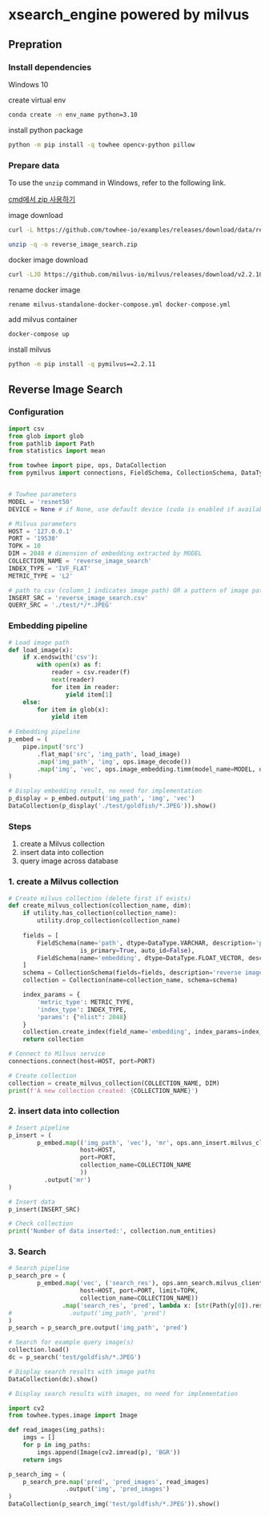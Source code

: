 # xsearch_engine powered by milvus

## Prepration

### Install dependencies

Windows 10

create virtual env
```bash
conda create -n env_name python=3.10
```

install python package
```bash
python -m pip install -q towhee opencv-python pillow
```

### Prepare data

To use the ```unzip``` command in Windows, refer to the following link.

[cmd에서 zip 사용하기](https://fcurryman.tistory.com/101)

image download
```bash
curl -L https://github.com/towhee-io/examples/releases/download/data/reverse_image_search.zip -O

unzip -q -o reverse_image_search.zip
```

docker image download
```bash
curl -LJO https://github.com/milvus-io/milvus/releases/download/v2.2.10/milvus-standalone-docker-compose.yml
```

rename docker image
```bash
rename milvus-standalone-docker-compose.yml docker-compose.yml
```

add milvus container
```bash
docker-compose up
```

install milvus
```bash
python -m pip install -q pymilvus==2.2.11
```

## Reverse Image Search

### Configuration

```python
import csv
from glob import glob
from pathlib import Path
from statistics import mean

from towhee import pipe, ops, DataCollection
from pymilvus import connections, FieldSchema, CollectionSchema, DataType, Collection, utility


# Towhee parameters
MODEL = 'resnet50'
DEVICE = None # if None, use default device (cuda is enabled if available)

# Milvus parameters
HOST = '127.0.0.1'
PORT = '19530'
TOPK = 10
DIM = 2048 # dimension of embedding extracted by MODEL
COLLECTION_NAME = 'reverse_image_search'
INDEX_TYPE = 'IVF_FLAT'
METRIC_TYPE = 'L2'

# path to csv (column_1 indicates image path) OR a pattern of image paths
INSERT_SRC = 'reverse_image_search.csv'
QUERY_SRC = './test/*/*.JPEG'
```

### Embedding pipeline

```python
# Load image path
def load_image(x):
    if x.endswith('csv'):
        with open(x) as f:
            reader = csv.reader(f)
            next(reader)
            for item in reader:
                yield item[1]
    else:
        for item in glob(x):
            yield item
            
# Embedding pipeline
p_embed = (
    pipe.input('src')
        .flat_map('src', 'img_path', load_image)
        .map('img_path', 'img', ops.image_decode())
        .map('img', 'vec', ops.image_embedding.timm(model_name=MODEL, device=DEVICE))
)
```

```python
# Display embedding result, no need for implementation
p_display = p_embed.output('img_path', 'img', 'vec')
DataCollection(p_display('./test/goldfish/*.JPEG')).show()
```

### Steps

1. create a Milvus collection
2. insert data into collection
3. query image across database

### 1. create a Milvus collection

```python
# Create milvus collection (delete first if exists)
def create_milvus_collection(collection_name, dim):
    if utility.has_collection(collection_name):
        utility.drop_collection(collection_name)
    
    fields = [
        FieldSchema(name='path', dtype=DataType.VARCHAR, description='path to image', max_length=500, 
                    is_primary=True, auto_id=False),
        FieldSchema(name='embedding', dtype=DataType.FLOAT_VECTOR, description='image embedding vectors', dim=dim)
    ]
    schema = CollectionSchema(fields=fields, description='reverse image search')
    collection = Collection(name=collection_name, schema=schema)

    index_params = {
        'metric_type': METRIC_TYPE,
        'index_type': INDEX_TYPE,
        'params': {"nlist": 2048}
    }
    collection.create_index(field_name='embedding', index_params=index_params)
    return collection
```

```python
# Connect to Milvus service
connections.connect(host=HOST, port=PORT)

# Create collection
collection = create_milvus_collection(COLLECTION_NAME, DIM)
print(f'A new collection created: {COLLECTION_NAME}')
```

### 2. insert data into collection

```python
# Insert pipeline
p_insert = (
        p_embed.map(('img_path', 'vec'), 'mr', ops.ann_insert.milvus_client(
                    host=HOST,
                    port=PORT,
                    collection_name=COLLECTION_NAME
                    ))
          .output('mr')
)
```

```python
# Insert data
p_insert(INSERT_SRC)

# Check collection
print('Number of data inserted:', collection.num_entities)
```


### 3. Search

```python
# Search pipeline
p_search_pre = (
        p_embed.map('vec', ('search_res'), ops.ann_search.milvus_client(
                    host=HOST, port=PORT, limit=TOPK,
                    collection_name=COLLECTION_NAME))
               .map('search_res', 'pred', lambda x: [str(Path(y[0]).resolve()) for y in x])
#                .output('img_path', 'pred')
)
p_search = p_search_pre.output('img_path', 'pred')
```

```python
# Search for example query image(s)
collection.load()
dc = p_search('test/goldfish/*.JPEG')

# Display search results with image paths
DataCollection(dc).show()
```

```python
# Display search results with images, no need for implementation

import cv2
from towhee.types.image import Image

def read_images(img_paths):
    imgs = []
    for p in img_paths:
        imgs.append(Image(cv2.imread(p), 'BGR'))
    return imgs

p_search_img = (
    p_search_pre.map('pred', 'pred_images', read_images)
                .output('img', 'pred_images')
)
DataCollection(p_search_img('test/goldfish/*.JPEG')).show()
```
